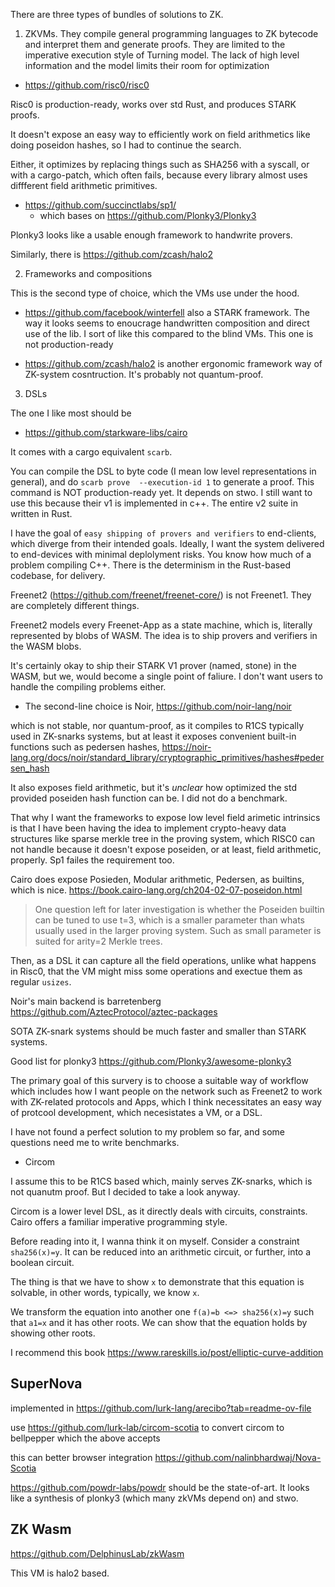 
There are three types of bundles of solutions to ZK. 

1. ZKVMs. They compile general programming languages to ZK bytecode and interpret them and generate proofs. 
    They are limited to the imperative execution style of Turning model.
    The lack of high level information and the model limits their room for optimization

- https://github.com/risc0/risc0 

Risc0 is production-ready, works over std Rust, and produces STARK proofs. 

It doesn't expose an easy way to efficiently work on field arithmetics like doing poseidon hashes, so I had to continue the search. 

Either, it optimizes by replacing things such as SHA256 with a syscall, or with a cargo-patch, which often fails, because every library almost uses diffferent field arithmetic primitives. 

- https://github.com/succinctlabs/sp1/
    - which bases on https://github.com/Plonky3/Plonky3

Plonky3 looks like a usable enough framework to handwrite provers. 

Similarly, there is https://github.com/zcash/halo2

2. Frameworks and compositions

This is the second type of choice, which the VMs use under the hood.

- https://github.com/facebook/winterfell also a STARK framework. The way it looks seems to enoucrage handwritten composition and direct use of the lib. I sort of like this compared to the blind VMs.
    This one is not production-ready

- https://github.com/zcash/halo2 is another ergonomic framework way of ZK-system cosntruction. It's probably not quantum-proof.

3. DSLs

The one I like most should be 

- https://github.com/starkware-libs/cairo

It comes with a cargo equivalent `scarb`. 

You can compile the DSL to byte code (I mean low level representations in general), and do `scarb prove  --execution-id 1` to generate a proof. This command is NOT production-ready yet.
It depends on stwo. I still want to use this because their v1 is implemented in c++. The entire v2 suite in written in Rust. 

I have the goal of `easy shipping of provers and verifiers` to end-clients, which diverge from their intended goals. Ideally, I want the system delivered to end-devices with minimal deplolyment risks. You know how much of a problem compiling C++. There is the determinism in the Rust-based codebase, for delivery.

Freenet2 (https://github.com/freenet/freenet-core/) is not Freenet1. They are completely different things. 

Freenet2 models every Freenet-App as a state machine, which is, literally represented by blobs of WASM. The idea is to ship provers and verifiers in the WASM blobs. 

It's certainly okay to ship their STARK V1 prover (named, stone) in the WASM, but we, would become a single point of faliure. I don't want users to handle the compiling problems either. 

- The second-line choice is Noir, https://github.com/noir-lang/noir

which is not stable, nor quantum-proof, as it compiles to R1CS typically used in ZK-snarks systems, but at least it exposes convenient built-in functions such as pedersen hashes, https://noir-lang.org/docs/noir/standard_library/cryptographic_primitives/hashes#pedersen_hash 

It also exposes field arithmetic, but it's *unclear* how optimized the std provided poseiden hash function can be. I did not do a benchmark. 

That why I want the frameworks to expose low level field arimetic intrinsics is that I have been having the idea to implement crypto-heavy data structures like sparse merkle tree in the proving system, which RISC0 can not handle because it doesn't expose poseiden, or at least, field arithmetic, properly. Sp1 failes the requirement too. 

Cairo does expose Posieden, Modular arithmetic, Pedersen, as builtins, which is nice. https://book.cairo-lang.org/ch204-02-07-poseidon.html

> One question left for later investigation is whether the Poseiden builtin can be tuned to use t=3, which is a smaller parameter than whats usually used in the larger proving system. 
> Such as small parameter is suited for arity=2 Merkle trees. 

Then, as a DSL it can capture all the field operations, unlike what happens in Risc0, that the VM might miss some operations and exectue them as regular `usizes`.

Noir's main backend is barretenberg https://github.com/AztecProtocol/aztec-packages 

SOTA ZK-snark systems should be much faster and smaller than STARK systems. 

Good list for plonky3 https://github.com/Plonky3/awesome-plonky3

The primary goal of this survery is to choose a suitable way of workflow which includes how I want people on the network such as Freenet2 to work with ZK-related protocols and Apps, which I think necessitates an easy way of protcool development, which necesistates a VM, or a DSL. 

I have not found a perfect solution to my problem so far, and some questions need me to write benchmarks. 

- Circom 

I assume this to be R1CS based which, mainly serves ZK-snarks, which is not quanutm proof. But I decided to take a look anyway. 

Circom is a lower level DSL, as it directly deals with circuits, constraints. Cairo offers a familiar imperative programming style.

Before reading into it, I wanna think it on myself. Consider a constraint `sha256(x)=y`. It can be reduced into an arithmetic circuit, or further, into a boolean circuit. 

The thing is that we have to show `x` to demonstrate that this equation is solvable, in other words, typically, we know `x`. 

We transform the equation into another one `f(a)=b <=> sha256(x)=y` such that `a1=x` and it has other roots. We can show that the equation holds by showing other roots. 

I recommend this book https://www.rareskills.io/post/elliptic-curve-addition


## SuperNova 

implemented in https://github.com/lurk-lang/arecibo?tab=readme-ov-file

use https://github.com/lurk-lab/circom-scotia to convert circom to bellpepper which the above accepts

this can better browser integration https://github.com/nalinbhardwaj/Nova-Scotia


https://github.com/powdr-labs/powdr should be the state-of-art. It looks like a synthesis of plonky3 (which many zkVMs depend on) and stwo. 


## ZK Wasm

https://github.com/DelphinusLab/zkWasm

This VM is halo2 based. 
